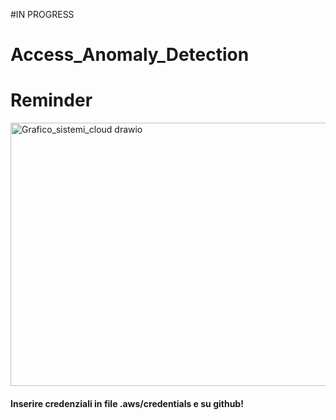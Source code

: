 #IN PROGRESS

# Access_Anomaly_Detection

# Reminder
<img width="781" height="421" alt="Grafico_sistemi_cloud drawio" src="https://github.com/user-attachments/assets/0eb271e5-d839-4cad-ac95-c049c325201b" />

#### Inserire credenziali in file .aws/credentials e su github!

